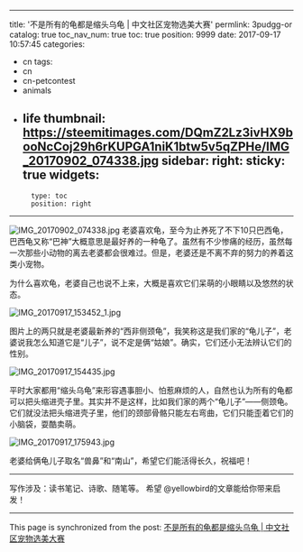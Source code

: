 
---
title: '不是所有的龟都是缩头乌龟 | 中文社区宠物选美大赛'
permlink: 3pudgg-or
catalog: true
toc_nav_num: true
toc: true
position: 9999
date: 2017-09-17 10:57:45
categories:
- cn
tags:
- cn
- cn-petcontest
- animals
- life
thumbnail: https://steemitimages.com/DQmZ2Lz3ivHX9booNcCoj29h6rKUPGA1niK1btw5v5qZPHe/IMG_20170902_074338.jpg
sidebar:
    right:
        sticky: true
widgets:
    -
        type: toc
        position: right
---


![IMG_20170902_074338.jpg](https://steemitimages.com/DQmZ2Lz3ivHX9booNcCoj29h6rKUPGA1niK1btw5v5qZPHe/IMG_20170902_074338.jpg)
老婆喜欢龟，至今为止养死了不下10只巴西龟，巴西龟又称“巴神”大概意思是最好养的一种龟了。虽然有不少惨痛的经历，虽然每一次那些小动物的离去老婆都会很难过。但是，老婆还是不离不弃的努力的养着这类小宠物。

为什么喜欢龟，老婆自己也说不上来，大概是喜欢它们呆萌的小眼睛以及悠然的状态。

![IMG_20170917_153452_1.jpg](https://steemitimages.com/DQmPXZ2cYaZgNyJDaPqDGvsdPzbYZcedJAHvrpEYywEazxf/IMG_20170917_153452_1.jpg)

图片上的两只就是老婆最新养的“西非侧颈龟”，我笑称这是我们家的“龟儿子”，老婆说我怎么知道它是“儿子”，说不定是俩“姑娘”。确实，它们还小无法辨认它们的性别。

![IMG_20170917_154435.jpg](https://steemitimages.com/DQmQvZ4qsHcX4RQe8orUMndTW1nxqhckkXEqJDr7QuktQvB/IMG_20170917_154435.jpg)

平时大家都用“缩头乌龟”来形容遇事胆小、怕惹麻烦的人，自然也认为所有的龟都可以把头缩进壳子里。其实并不是这样，比如我们家的两个“龟儿子”——侧颈龟。它们就没法把头缩进壳子里，他们的颈部骨骼只能左右弯曲，它们只能歪着它们的小脑袋，耍酷卖萌。

![IMG_20170917_175943.jpg](https://steemitimages.com/DQmaWLH5aFc37s3Ep2kXVtyeYhFXBJtFG4MD1N8hxxpVTe9/IMG_20170917_175943.jpg)

老婆给俩龟儿子取名“兽鼻”和“南山”，希望它们能活得长久，祝福吧！

---

写作涉及：读书笔记、诗歌、随笔等。
希望 @yellowbird的文章能给你带来启发！

- - -

This page is synchronized from the post: [不是所有的龟都是缩头乌龟 | 中文社区宠物选美大赛](https://steemit.com/@yellowbird/3pudgg-or)
